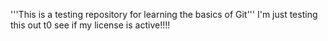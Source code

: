 '''This is a testing repository for learning the basics of Git'''
I'm just testing this out t0 see if my license is active!!!!
